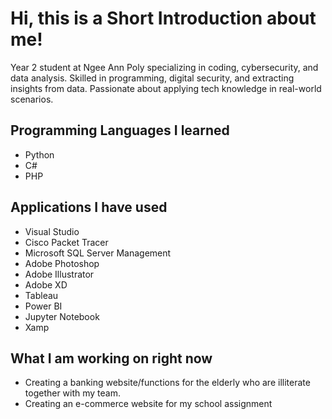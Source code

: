# Hi, this is a Short Introduction about me!
Year 2 student at Ngee Ann Poly specializing in coding, cybersecurity, and data analysis. Skilled in programming, digital security, and extracting insights from data. Passionate about applying tech knowledge in real-world scenarios.

## Programming Languages I learned
- Python
- C#
- PHP

## Applications I have used
- Visual Studio
- Cisco Packet Tracer
- Microsoft SQL Server Management
- Adobe Photoshop
- Adobe Illustrator
- Adobe XD
- Tableau
- Power BI
- Jupyter Notebook
- Xamp

## What I am working on right now
- Creating a banking website/functions for the elderly who are illiterate together with my team.
- Creating an e-commerce website for my school assignment
<!--
**travelleyj/travelleyj** is a ✨ _special_ ✨ repository because its `README.md` (this file) appears on your GitHub profile.

Here are some ideas to get you started:

- 🔭 I’m currently working on ...
- 🌱 I’m currently learning ...
- 👯 I’m looking to collaborate on ...
- 🤔 I’m looking for help with ...
- 💬 Ask me about ...
- 📫 How to reach me: ...
- 😄 Pronouns: ...
- ⚡ Fun fact: ...
-->
